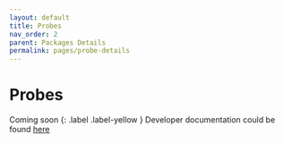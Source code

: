 ```yaml
---
layout: default
title: Probes
nav_order: 2
parent: Packages Details
permalink: pages/probe-details
---
```


# Probes
Coming soon
{: .label .label-yellow }
Developer documentation could be found [here](/runtime/classes/Probe.html)